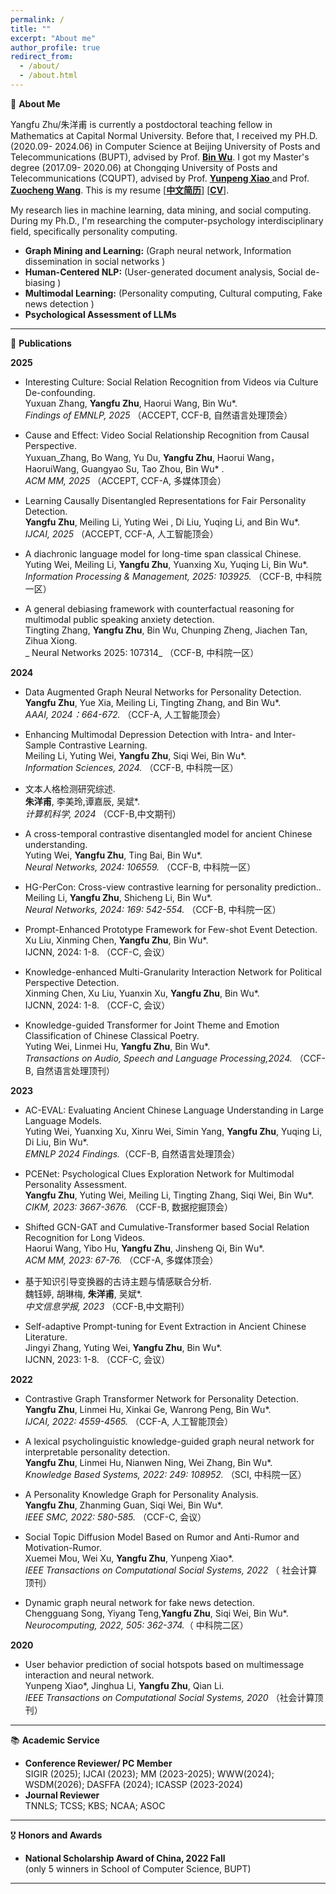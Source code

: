 ```yaml
---
permalink: /
title: ""
excerpt: "About me"
author_profile: true
redirect_from: 
  - /about/
  - /about.html
---
```


 🚩 **About Me**
 
Yangfu Zhu/朱洋甫 is currently a postdoctoral teaching fellow in Mathematics at Capital Normal University.
Before that,  I received  my  PH.D.  (2020.09- 2024.06)  in Computer Science  at Beijing University of Posts and Telecommunications (BUPT), advised by Prof. <a href='https://teacher.bupt.edu.cn/wubin/zh_CN/index/41367/list/index.htm'>**Bin Wu**</a>. I got my Master's degree (2017.09- 2020.06) at Chongqing University of Posts and Telecommunications (CQUPT), advised by Prof. <a href='https://faculty.cqupt.edu.cn/xiaoyp/zh_CN/index.htm'>**Yunpeng Xiao**  </a> and Prof.   <a href='https://www.idata.ah.cn/#/about/leaderDetail?id=2'>**Zuocheng Wang**</a>.  This is my resume  [<a href='/files/CHICV1.pdf' >**中文简历**</a>] [<a href='/files/ENGCV.pdf' >**CV**</a>].<br>



My research lies in machine learning, data mining, and social computing.  During my Ph.D., I'm researching the computer-psychology interdisciplinary field, specifically personality computing.  <br>

- **Graph Mining and Learning:** (Graph neural network, Information dissemination in social networks )
- **Human-Centered NLP:** (User-generated document analysis, Social de-biasing )   
- **Multimodal Learning:** (Personality computing, Cultural computing, Fake news detection )
- **Psychological Assessment of LLMs** <br>

    
* * *
📝 **Publications**

**2025** <br>
- Interesting Culture: Social Relation Recognition from Videos via Culture De-confounding.<br>
Yuxuan Zhang,  **Yangfu Zhu**, Haorui Wang, Bin Wu*.<br>
  _Findings of EMNLP, 2025_  （ACCEPT, CCF-B, 自然语言处理顶会） <br>

- Cause and Effect: Video Social Relationship Recognition from Causal Perspective.**<br>**
  Yuxuan_Zhang, Bo Wang, Yu Du, **Yangfu Zhu**, Haorui Wang， HaoruiWang, Guangyao Su, Tao Zhou, Bin Wu* .<br>
  _ACM MM, 2025_  （ACCEPT, CCF-A, 多媒体顶会） <br>

- Learning Causally Disentangled Representations for Fair Personality Detection.<br>
 **Yangfu Zhu**, Meiling Li, Yuting Wei , Di Liu, Yuqing Li, and Bin Wu*.<br>
  _IJCAI, 2025_  （ACCEPT, CCF-A, 人工智能顶会） <br>

- A diachronic language model for long-time span classical Chinese.<br>
 Yuting Wei, Meiling Li,  **Yangfu Zhu**, Yuanxing Xu, Yuqing Li, Bin Wu*.<br>
 _Information Processing & Management, 2025: 103925._ （CCF-B, 中科院一区） <br>


- A general debiasing framework with counterfactual reasoning for multimodal public speaking anxiety detection.<br>
  Tingting Zhang, **Yangfu Zhu**, Bin Wu, Chunping Zheng, Jiachen Tan, Zihua Xiong.<br>
_ Neural Networks 2025: 107314_ （CCF-B, 中科院一区） <br>



**2024**  <br>

 - Data Augmented Graph Neural Networks for Personality Detection.<br>
 **Yangfu Zhu**, Yue Xia, Meiling Li, Tingting Zhang, and Bin Wu*.<br>
  _AAAI, 2024：664-672._  （CCF-A, 人工智能顶会） <br>


- Enhancing Multimodal Depression Detection with
Intra- and Inter-Sample Contrastive Learning.<br>
  Meiling Li, Yuting Wei, **Yangfu Zhu**, Siqi Wei, Bin Wu*.<br>
 _Information Sciences, 2024._ （CCF-B, 中科院一区）<br>

- 文本人格检测研究综述.<br>
  **朱洋甫**, 李美玲,谭嘉辰, 吴斌*.<br>
  _计算机科学, 2024_ （CCF-B,中文期刊） <br>

- A cross-temporal contrastive disentangled model for ancient Chinese understanding.<br>
  Yuting Wei, **Yangfu Zhu**, Ting Bai, Bin Wu*.<br>
 _Neural Networks, 2024: 106559._ （CCF-B, 中科院一区） <br>

- HG-PerCon: Cross-view contrastive learning for personality prediction..<br>
  Meiling Li, **Yangfu Zhu**, Shicheng Li, Bin Wu*. <br>
 _Neural Networks, 2024: 169: 542-554._  （CCF-B, 中科院一区）<br> 
 <!--[<a href='https://www.sciencedirect.com/science/article/pii/S0893608023006044'>PDF</a>] [<a href='https://github.com/moshenglee/HG-PerCon'>Code</a>]-->

- Prompt-Enhanced Prototype Framework for Few-shot Event Detection.<br>  Xu Liu, Xinming Chen, **Yangfu Zhu**, Bin Wu*.<br>   IJCNN, 2024: 1-8. （CCF-C, 会议）<br>

- Knowledge-enhanced Multi-Granularity Interaction Network for Political Perspective Detection.<br> Xinming Chen, Xu Liu, Yuanxin Xu, **Yangfu Zhu**, Bin Wu*.<br>   IJCNN, 2024: 1-8. （CCF-C, 会议）<br>



- Knowledge-guided Transformer for Joint Theme and Emotion Classification of Chinese Classical Poetry. <br> Yuting Wei, Linmei Hu, **Yangfu Zhu**, Bin Wu*. <br>
  _Transactions on Audio, Speech and Language Processing,2024._ （CCF-B, 自然语言处理顶刊） <br>


**2023**  <br>
  
-  AC-EVAL: Evaluating Ancient Chinese Language Understanding in Large Language Models. <br>
  Yuting Wei, Yuanxing Xu, Xinru Wei, Simin Yang, **Yangfu Zhu**, Yuqing Li, Di Liu, Bin Wu*. <br>  _EMNLP 2024 Findings._（CCF-B, 自然语言处理顶会）<br>
 


- PCENet: Psychological Clues Exploration Network for Multimodal Personality Assessment.<br>
 **Yangfu Zhu**, Yuting Wei, Meiling Li, Tingting Zhang, Siqi Wei, Bin Wu*. <br>
 _CIKM, 2023: 3667-3676._ （CCF-B, 数据挖掘顶会） <br>


  
- Shifted GCN-GAT and Cumulative-Transformer based Social Relation Recognition for Long Videos.<br>
  Haorui Wang, Yibo Hu, **Yangfu Zhu**, Jinsheng Qi, Bin Wu*.<br>
 _ACM MM, 2023: 67-76._ （CCF-A, 多媒体顶会） <br>


 - 基于知识引导变换器的古诗主题与情感联合分析.<br>
  魏钰婷, 胡琳梅, **朱洋甫**, 吴斌*. <br>
  _中文信息学报, 2023_ （CCF-B,中文期刊） <br>

- Self-adaptive Prompt-tuning for Event Extraction in
Ancient Chinese Literature.<br>  Jingyi Zhang, Yuting Wei, **Yangfu Zhu**, Bin Wu*.<br>   IJCNN, 2023: 1-8. （CCF-C, 会议）<br>



 **2022**  <br>

- Contrastive Graph Transformer Network for Personality Detection.<br>
**Yangfu Zhu**, Linmei Hu, Xinkai Ge, Wanrong Peng, Bin Wu*. <br>
_IJCAI, 2022: 4559-4565._  （CCF-A, 人工智能顶会） <br>

- A lexical psycholinguistic knowledge-guided graph neural network for interpretable personality detection. <br>
  **Yangfu Zhu**,  Linmei Hu, Nianwen Ning, Wei Zhang, Bin Wu*.  <br>
  _Knowledge Based Systems, 2022: 249: 108952._ （SCI, 中科院一区） <br>
  
- A Personality Knowledge Graph for Personality Analysis.<br>
  **Yangfu Zhu**,  Zhanming Guan, Siqi Wei, Bin Wu*. <br>
  _IEEE SMC, 2022: 580-585._  （CCF-C, 会议） <br>
  <!--  [<a href='https://github.com/moshenglee/PerKG'>Code</a>] -->



- Social Topic Diffusion Model Based on Rumor and Anti-Rumor and Motivation-Rumor.<br>
  Xuemei Mou, Wei Xu, **Yangfu Zhu**, Yunpeng Xiao*.<br>
  _IEEE Transactions on Computational Social Systems, 2022_  （ 社会计算顶刊）<br>

  
- Dynamic graph neural network for fake news detection.  <br>
  Chengguang Song, Yiyang Teng,**Yangfu Zhu**, Siqi Wei, Bin Wu*.<br>
  _Neurocomputing,  2022, 505: 362-374._（ 中科院二区） <br>
  
**2020**   <br>
  
-  User behavior prediction of social hotspots based on multimessage interaction and neural network.<br>
   Yunpeng Xiao*, Jinghua Li, **Yangfu Zhu**, Qian Li.<br>
  _IEEE Transactions on Computational Social Systems, 2020_  （社会计算顶刊）<br>

 * * *
 📚 **Academic Service**  
- **Conference Reviewer/ PC Member**<br>
   SIGIR (2025); IJCAI (2023); MM (2023-2025); WWW(2024); WSDM(2026); DASFFA (2024); ICASSP (2023-2024) <br>
- **Journal Reviewer**<br>
  TNNLS; TCSS; KBS; NCAA; ASOC <br>
  
* * *
🎖 **Honors and Awards** 
- **National Scholarship Award of China, 2022 Fall** <br>
(only 5 winners in School of Computer Science, BUPT)

* * *


